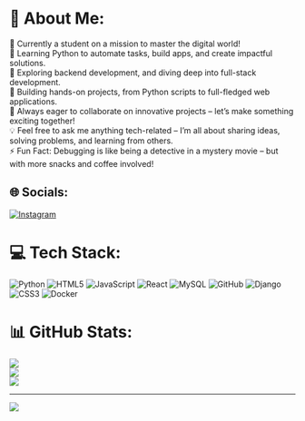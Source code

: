 # 💫 About Me:
🌱 Currently a student on a mission to master the digital world!<br>🐍 Learning Python to automate tasks, build apps, and create impactful solutions.<br>👾 Exploring backend development, and diving deep into full-stack development.<br>🚀 Building hands-on projects, from Python scripts to full-fledged web applications.<br>🤝 Always eager to collaborate on innovative projects – let’s make something exciting together!<br>💡 Feel free to ask me anything tech-related – I’m all about sharing ideas, solving problems, and learning from others.<br>⚡ Fun Fact: Debugging is like being a detective in a mystery movie – but with more snacks and coffee involved!


## 🌐 Socials:
[![Instagram](https://img.shields.io/badge/Instagram-%23E4405F.svg?logo=Instagram&logoColor=white)](https://instagram.com/Gaurav_Neelrayan) 

# 💻 Tech Stack:
![Python](https://img.shields.io/badge/python-3670A0?style=for-the-badge&logo=python&logoColor=ffdd54) ![HTML5](https://img.shields.io/badge/html5-%23E34F26.svg?style=for-the-badge&logo=html5&logoColor=white) ![JavaScript](https://img.shields.io/badge/javascript-%23323330.svg?style=for-the-badge&logo=javascript&logoColor=%23F7DF1E) ![React](https://img.shields.io/badge/react-%2320232a.svg?style=for-the-badge&logo=react&logoColor=%2361DAFB) ![MySQL](https://img.shields.io/badge/mysql-4479A1.svg?style=for-the-badge&logo=mysql&logoColor=white) ![GitHub](https://img.shields.io/badge/github-%23121011.svg?style=for-the-badge&logo=github&logoColor=white) ![Django](https://img.shields.io/badge/django-%23092E20.svg?style=for-the-badge&logo=django&logoColor=white) ![CSS3](https://img.shields.io/badge/css3-%231572B6.svg?style=for-the-badge&logo=css3&logoColor=white) ![Docker](https://img.shields.io/badge/docker-%230db7ed.svg?style=for-the-badge&logo=docker&logoColor=white)
# 📊 GitHub Stats:
![](https://github-readme-stats.vercel.app/api?username=Gaurav-Neelrayan&theme=dark&hide_border=false&include_all_commits=false&count_private=false)<br/>
![](https://github-readme-streak-stats.herokuapp.com/?user=Gaurav-Neelrayan&theme=dark&hide_border=false)<br/>
![](https://github-readme-stats.vercel.app/api/top-langs/?username=Gaurav-Neelrayan&theme=dark&hide_border=false&include_all_commits=false&count_private=false&layout=compact)

---
[![](https://visitcount.itsvg.in/api?id=Gaurav-Neelrayan&icon=0&color=0)](https://visitcount.itsvg.in)

<!-- Proudly created with GPRM ( https://gprm.itsvg.in ) -->
